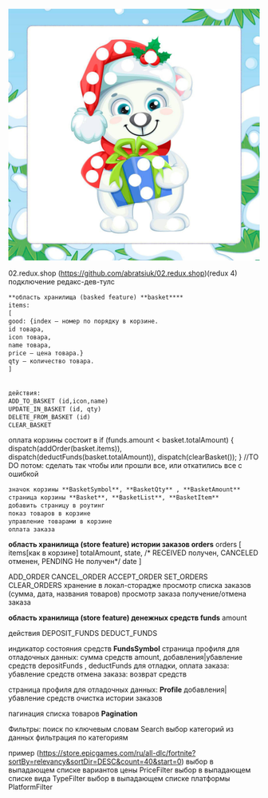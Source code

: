 
![](_md_img/plan%202025.02.21_images/plan%202025.02.21%202025-02-21-16-28-59.png)

02.redux.shop  (https://github.com/abratsiuk/02.redux.shop)(redux 4)
подключение редакс-дев-тулс

    **область хранилища (basked feature) **basket****
    items:
    [ 
    good: {index – номер по порядку в корзине.
    id товара, 
    icon товара, 
    name товара,
    price – цена товара.}
    qty – количество товара.
    ]


    действия:
    ADD_TO_BASKET (id,icon,name)
    UPDATE_IN_BASKET (id, qty)
    DELETE_FROM_BASKET (id)
    CLEAR_BASKET
оплата корзины состоит в if (funds.amount < basket.totalAmount) { dispatch(addOrder(basket.items)), dispatch(deductFunds(basket.totalAmount)), dispatch(clearBasket()); }
//TO DO потом: сделать так чтобы или прошли все, или откатились все с ошибкой

    значок корзины **BasketSymbol**, **BasketQty** , **BasketAmount** 
    страница корзины **Basket**, **BasketList**, **BasketItem**
    добавить страницу в роутинг
    показ товаров в корзине 
    управление товарами в корзине
    оплата заказа

**область хранилища (store feature) истории заказов **orders****
orders
[
items[как в корзине]
totalAmount,
state, /* RECEIVED получен, CANCELED отменен, PENDING Не получен*/
date
]

ADD_ORDER
CANCEL_ORDER
ACCEPT_ORDER
SET_ORDERS
CLEAR_ORDERS
хранение в локал-сторадже
просмотр списка заказов  (сумма, дата, названия товаров)
просмотр заказа
получение/отмена заказа

**область хранилища (store feature) денежных средств **funds****
amount

действия
DEPOSIT_FUNDS
DEDUCT_FUNDS

индикатор состояния средств **FundsSymbol**
страница профиля для отладочных данных:
сумма средств amount,
добавления|убавление средств depositFunds , deductFunds для отладки, 
оплата заказа: убавление средств
отмена заказа: возврат средств

страница профиля для отладочных данных: **Profile**
добавления|убавление средств
очистка истории заказов

пагинация списка товаров **Pagination** 

Фильтры:
поиск по ключевым словам Search
выбор категорий из данных
фильтрация по категориям

 пример (https://store.epicgames.com/ru/all-dlc/fortnite?sortBy=relevancy&sortDir=DESC&count=40&start=0)
выбор в выпадающем списке вариантов цены  PriceFilter
выбор в выпадающем списке вида  TypeFilter
выбор в выпадающем списке платформы PlatformFilter